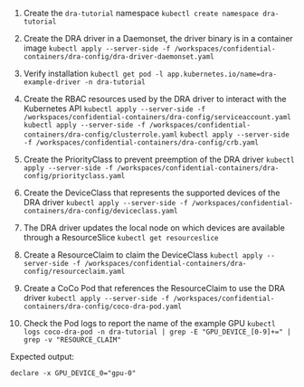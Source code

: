 1. Create the `dra-tutorial` namespace
`kubectl create namespace dra-tutorial`

2. Create the DRA driver in a Daemonset, the driver binary is in a container image
`kubectl apply --server-side -f /workspaces/confidential-containers/dra-config/dra-driver-daemonset.yaml`

3. Verify installation
`kubectl get pod -l app.kubernetes.io/name=dra-example-driver -n dra-tutorial`


4. Create the RBAC resources used by the DRA driver to interact with the Kubernetes API
`kubectl apply --server-side -f /workspaces/confidential-containers/dra-config/serviceaccount.yaml`
`kubectl apply --server-side -f /workspaces/confidential-containers/dra-config/clusterrole.yaml`
`kubectl apply --server-side -f /workspaces/confidential-containers/dra-config/crb.yaml`

4. Create the PriorityClass to prevent preemption of the DRA driver
`kubectl apply --server-side -f /workspaces/confidential-containers/dra-config/priorityclass.yaml`

6. Create the DeviceClass that represents the supported devices of the DRA driver
`kubectl apply --server-side -f /workspaces/confidential-containers/dra-config/deviceclass.yaml`


7. The DRA driver updates the local node on which devices are available through a ResourceSlice
`kubectl get resourceslice`

8. Create a ResourceClaim to claim the DeviceClass
`kubectl apply --server-side -f /workspaces/confidential-containers/dra-config/resourceclaim.yaml`

9. Create a CoCo Pod that references the ResourceClaim to use the DRA driver
`kubectl apply --server-side -f /workspaces/confidential-containers/dra-config/coco-dra-pod.yaml`

10. Check the Pod logs to report the name of the example GPU
`kubectl logs coco-dra-pod -n dra-tutorial | grep -E "GPU_DEVICE_[0-9]+=" | grep -v "RESOURCE_CLAIM"`

Expected output:
```
declare -x GPU_DEVICE_0="gpu-0"
```

